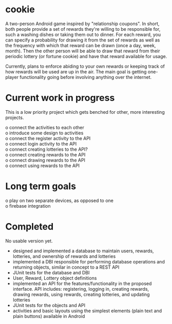 # cookie

A two-person Android game inspired by "relationship coupons". In short, both people provide a set of rewards they're willing to be responsible for, such a washing dishes or taking them out to dinner. For each reward, you can specify a probability for drawing it from the set of rewards as well as the frequency with which that reward can be drawn (once a day, week, month). Then the other person will be able to draw that reward from their periodic lottery (or fortune cookie) and have that reward available for usage.

Currently, plans to enforce abiding to your own rewards or keeping track of how rewards will be used are up in the air. The main goal is getting one-player functionality going before involving anything over the internet.

# Current work in progress
This is a low priority project which gets benched for other, more interesting projects.  

o connect the activities to each other  
o introduce some design to activities  
o connect the register activity to the API  
o connect login activity to the API  
o connect creating lotteries to the API?  
o connect creating rewards to the API  
o connect drawing rewards to the API  
o connect using rewards to the API  

# Long term goals
o play on two separate devices, as opposed to one  
o firebase integration  

# Completed

No usable version yet.

- designed and implemented a database to maintain users, rewards, lotteries, and ownership of rewards and lotteries
- implemented a DBI responsible for performing database operations and returning objects, similar in concept to a REST API
- JUnit tests for the database and DBI
- User, Reward, Lottery object definitions
- implemented an API for the features/functionality in the proposed interface. API includes: registering, logging in, creating rewards, drawing rewards, using rewards, creating lotteries, and updating lotteries
- JUnit tests for the objects and API
- activities and basic layouts using the simplest elements (plain text and plain buttons) available in Android
